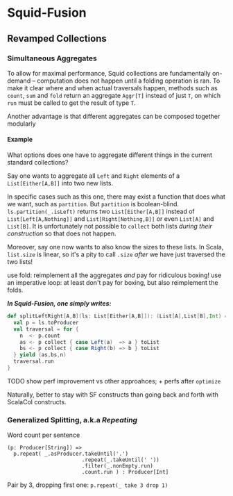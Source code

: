 # Squid-Fusion

## Revamped Collections

### Simultaneous Aggregates

To allow for maximal performance,
Squid collections are fundamentally on-demand – computation does not happen until a folding operation is ran.
To make it clear where and when actual traversals happen, methods such as `count`, `sum` and `fold` return an aggregate `Aggr[T]` instead of just `T`, on which `run` must be called to get the result of type `T`.

Another advantage is that different aggregates can be composed together modularly



#### Example

What options does one have to aggregate different things in the current standard collections?
<!--Say one wants to aggregate all negative and all positive elements of a list into two new lists.-->

Say one wants to aggregate all `Left` and `Right` elements of a `List[Either[A,B]]` into two new lists.

In specific cases such as this one, there may exist a function that does what we want, such as `partition`.
But `partition` is boolean-blind. `ls.partition(_.isLeft)` returns two `List[Either[A,B]]` instead of `List[Left[A,Nothing]]` and `List[Right[Nothing,B]]` or even `List[A]` and `List[B]`. It is unfortunately not possible to `collect` both lists _during their construction_ so that does not happen.

Moreover, say one now wants to also know the sizes to these lists.
In Scala, `list.size` is linear, so it's a pity to call `.size` _after_ we have just traversed the two lists!

use fold:
reimplement all the aggregates _and_ pay for ridiculous boxing!
use an imperative loop: at least don't pay for boxing, but also reimplement the folds.

_**In Squid-Fusion, one simply writes:**_

```scala
def splitLeftRight[A,B](ls: List[Either[A,B]]): (List[A],List[B],Int) = {
  val p = ls.toProducer
  val traversal = for {
    n  <- p.count
    as <- p collect { case Left(a)  => a } toList
    bs <- p collect { case Right(b) => b } toList
  } yield (as,bs,n)
  traversal.run
}
```

TODO show perf improvement vs other approahces; + perfs after `optimize`

Naturally, better to stay with SF constructs than going back and forth with ScalaCol constructs.




### Generalized Splitting, a.k.a _Repeating_

Word count per sentence

```
(p: Producer[String]) =>
  p.repeat( _.asProducer.takeUntil('.')
                        .repeat(_.takeUntil(' '))
                        .filter(_.nonEmpty.run)
                        .count.run ) : Producer[Int]
```

Pair by 3, dropping first one: `p.repeat(_ take 3 drop 1)`





